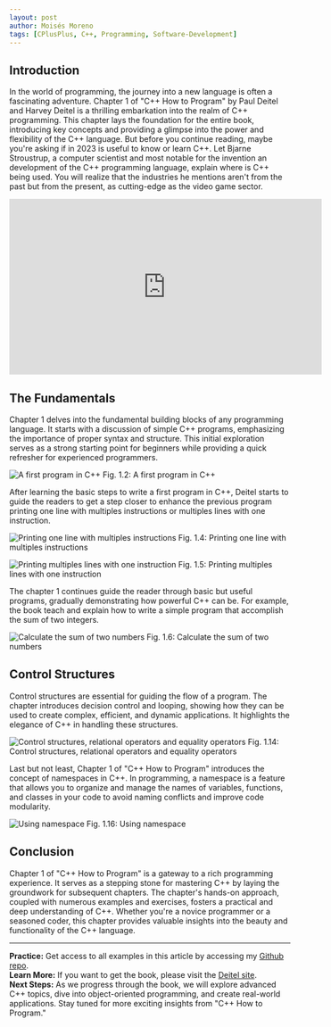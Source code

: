 ```yaml
---
layout: post
author: Moisés Moreno
tags: [CPlusPlus, C++, Programming, Software-Development]
---
```


## Introduction
In the world of programming, the journey into a new language is often a fascinating adventure. Chapter 1 of "C++ How to Program" by Paul Deitel and Harvey Deitel is a thrilling embarkation into the realm of C++ programming. This chapter lays the foundation for the entire book, introducing key concepts and providing a glimpse into the power and flexibility of the C++ language.
But before you continue reading, maybe you're asking if in 2023 is useful to know or learn C++. Let Bjarne Stroustrup, a computer scientist and most notable for the invention an development of the C++ programming language, explain where is C++ being used. You will realize that the industries he mentions aren't from the past but from the present, as cutting-edge as the video game sector.

<iframe width="560" height="315" src="https://www.youtube.com/embed/UdTzHmjMYBc?si=qP_GKonl7KDDmV_p" title="YouTube video player" frameborder="0" allow="accelerometer; autoplay; clipboard-write; encrypted-media; gyroscope; picture-in-picture; web-share" allowfullscreen></iframe>

## The Fundamentals
Chapter 1 delves into the fundamental building blocks of any programming language. It starts with a discussion of simple C++ programs, emphasizing the importance of proper syntax and structure. This initial exploration serves as a strong starting point for beginners while providing a quick refresher for experienced programmers.

![A first program in C++](https://github.com/it-moisesmoreno/CppComoProgramar/blob/main/Capitulo_1/Fig1_2.png?raw=true)
Fig. 1.2: A first program in C++


After learning the basic steps to write a first program in C++, Deitel starts to guide the readers to get a step closer to enhance the previous program printing one line with multiples instructions or multiples lines with one instruction.

![Printing one line with multiples instructions](https://github.com/it-moisesmoreno/CppComoProgramar/blob/main/Capitulo_1/Fig1_4.png?raw=true)
Fig. 1.4: Printing one line with multiples instructions

![Printing multiples lines with one instruction](https://github.com/it-moisesmoreno/CppComoProgramar/blob/main/Capitulo_1/Fig1_5.png?raw=true)
Fig. 1.5: Printing multiples lines with one instruction

The chapter 1 continues guide the reader through basic but useful programs, gradually demonstrating how powerful C++ can be. For example, the book teach and explain how to write a simple program that accomplish the sum of two integers.

![Calculate the sum of two numbers](https://github.com/it-moisesmoreno/CppComoProgramar/blob/main//Capitulo_1/Fig1_6.png?raw=true)
Fig. 1.6: Calculate the sum of two numbers

## Control Structures
Control structures are essential for guiding the flow of a program. The chapter introduces decision control and looping, showing how they can be used to create complex, efficient, and dynamic applications. It highlights the elegance of C++ in handling these structures.

![Control structures, relational operators and equality operators](https://github.com/it-moisesmoreno/CppComoProgramar/blob/main/Capitulo_1/Fig1_14.png?raw=true)
Fig. 1.14: Control structures, relational operators and equality operators


Last but not least, Chapter 1 of "C++ How to Program" introduces the concept of namespaces in C++. In programming, a namespace is a feature that allows you to organize and manage the names of variables, functions, and classes in your code to avoid naming conflicts and improve code modularity.

![Using namespace](https://github.com/it-moisesmoreno/CppComoProgramar/blob/main/Capitulo_1/Fig1_16.png?raw=true)
Fig. 1.16: Using namespace

## Conclusion
Chapter 1 of "C++ How to Program" is a gateway to a rich programming experience. It serves as a stepping stone for mastering C++ by laying the groundwork for subsequent chapters. The chapter's hands-on approach, coupled with numerous examples and exercises, fosters a practical and deep understanding of C++. Whether you're a novice programmer or a seasoned coder, this chapter provides valuable insights into the beauty and functionality of the C++ language.

---

**Practice:** Get access to all examples in this article by accessing my [Github repo][github-repo].  
**Learn More:** If you want to get the book, please visit the [Deitel site][deitel-website].  
**Next Steps:** As we progress through the book, we will explore advanced C++ topics, dive into object-oriented programming, and create real-world applications. Stay tuned for more exciting insights from "C++ How to Program."

[github-repo]: https://github.com/it-moisesmoreno/cpp/tree/main/CppComoProgramar
[deitel-website]: https://deitel.com/c-plus-plus-how-to-program-10-e/